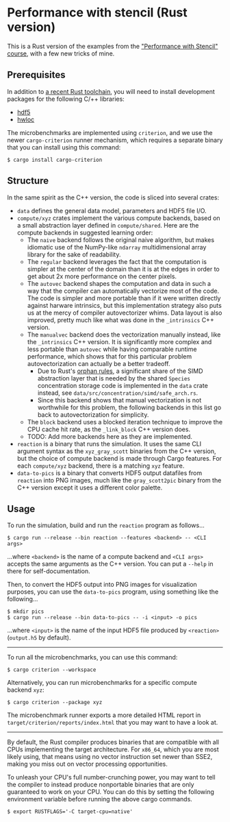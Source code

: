 # Performance with stencil (Rust version)

This is a Rust version of the examples from the ["Performance with Stencil"
course](https://lappweb.in2p3.fr/~paubert/PERFORMANCE_WITH_STENCIL/index.html),
with a few new tricks of mine.

## Prerequisites

In addition to [a recent Rust toolchain](https://www.rust-lang.org/learn/get-started),
you will need to install development packages for the following C/++ libraries:

- [hdf5](https://github.com/aldanor/hdf5-rust#compatibility)
- [hwloc](https://github.com/Ichbinjoe/hwloc2-rs#prerequisites)

The microbenchmarks are implemented using `criterion`, and we use the newer
`cargo-criterion` runner mechanism, which requires a separate binary that you
can install using this command:

```
$ cargo install cargo-criterion
```

## Structure

In the same spirit as the C++ version, the code is sliced into several crates:

- `data` defines the general data model, parameters and HDF5 file I/O.
- `compute/xyz` crates implement the various compute backends, based on a small
  abstraction layer defined in `compute/shared`. Here are the compute backends
  in suggested learning order:
    * The `naive` backend follows the original naive algorithm, but makes
      idiomatic use of the NumPy-like `ndarray` multidimensional array library
      for the sake of readability.
    * The `regular` backend leverages the fact that the computation is simpler
      at the center of the domain than it is at the edges in order to get about
      2x more performance on the center pixels.
    * The `autovec` backend shapes the computation and data in such a way that
      the compiler can automatically vectorize most of the code. The code is
      simpler and more portable than if it were written directly against harware
      intrinsics, but this implementation strategy also puts us at the mercy of
      compiler autovectorizer whims. Data layout is also improved, pretty much
      like what was done in the `_intrinsics` C++ version.
    * The `manualvec` backend does the vectorization manually instead, like the
      `_intrinsics` C++ version. It is significantly more complex and less
      portable than `autovec` while having comparable runtime performance, which
      shows that for this particular problem autovectorization can actually be
      a better tradeoff.
        * Due to Rust's [orphan rules](https://github.com/Ixrec/rust-orphan-rules),
          a significant share of the SIMD abstraction layer that is needed by
          the shared `Species` concentration storage code is implemented in the
          `data` crate instead, see `data/src/concentration/simd/safe_arch.rs`.
        * Since this backend shows that manual vectorization is not worthwhile
          for this problem, the following backends in this list go back to
          autovectorization for simplicity.
    * The `block` backend uses a blocked iteration technique to improve the CPU
      cache hit rate, as the `_link_block` C++ version does.
    * TODO: Add more backends here as they are implemented.
- `reaction` is a binary that runs the simulation. It uses the same CLI argument
  syntax as the `xyz_gray_scott` binaries from the C++ version, but the
  choice of compute backend is made through Cargo features. For each
  `compute/xyz` backend, there is a matching `xyz` feature.
- `data-to-pics` is a binary that converts HDF5 output datafiles from `reaction`
  into PNG images, much like the `gray_scott2pic` binary from the C++ version
  except it uses a different color palette.

## Usage

To run the simulation, build and run the `reaction` program as follows...

```
$ cargo run --release --bin reaction --features <backend> -- <CLI args>
```

...where `<backend>` is the name of a compute backend and `<CLI args>` accepts
the same arguments as the C++ version. You can put a `--help` in there for
self-documentation.

Then, to convert the HDF5 output into PNG images for visualization purposes, you
can use the `data-to-pics` program, using something like the following...

```
$ mkdir pics
$ cargo run --release --bin data-to-pics -- -i <input> -o pics
```

...where `<input>` is the name of the input HDF5 file produced by `<reaction>`
(`output.h5` by default).

---

To run all the microbenchmarks, you can use this command:

```
$ cargo criterion --workspace
```

Alternatively, you can run microbenchmarks for a specific compute backend `xyz`:

```
$ cargo criterion --package xyz
```

The microbenchmark runner exports a more detailed HTML report in
`target/criterion/reports/index.html` that you may want to have a look at.

---

By default, the Rust compiler produces binaries that are compatible with all
CPUs implementing the target architecture. For `x86_64`, which you are most
likely using, that means using no vector instruction set newer than SSE2, making
you miss out on vector processing opportunities.

To unleash your CPU's full number-crunching power, you may want to tell the
compiler to instead produce nonportable binaries that are only guaranteed to
work on your CPU. You can do this by setting the following environment variable
before running the above cargo commands.

```
$ export RUSTFLAGS='-C target-cpu=native'
```
